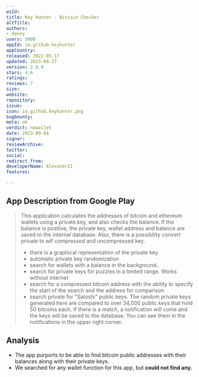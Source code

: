 ```yaml
---
wsId: 
title: Key Hunter - Bitcoin Checker
altTitle: 
authors:
- danny
users: 5000
appId: io.github.keyhunter
appCountry: 
released: 2022-05-17
updated: 2023-08-27
version: 2.0.9
stars: 4.6
ratings: 
reviews: 7
size: 
website: 
repository: 
issue: 
icon: io.github.keyhunter.png
bugbounty: 
meta: ok
verdict: nowallet
date: 2023-09-04
signer: 
reviewArchive: 
twitter: 
social: 
redirect_from: 
developerName: Alexandr21
features: 

---
```


## App Description from Google Play

> This application calculates the addresses of bitcoin and ethereum wallets using a private key, and also checks the balance. If the balance is positive, the private key, wallet address and balance are saved to the internal database. Also, there is a possibility convert private to wif compressed and uncompressed key.
> - there is a graphical representation of the private key.
> - automatic private key randomization
> - search for wallets with a balance in the background..
> - search for private keys for puzzles in a limited range. Works without internet
> - search for a compressed bitcoin address with the ability to specify the start of the search and the address for comparison
> - search private for "Satoshi" public keys. The random private keys generated here are compared to over 34,000 public keys that hold 50 bitcoins each. If there is a match, a notification will come and the keys will be saved to the database. You can see them in the notifications in the upper right corner.

## Analysis

- The app purports to be able to find bitcoin public addresses with their balances along with their private keys. 
- We searched for any wallet function for this app, but **could not find any.**